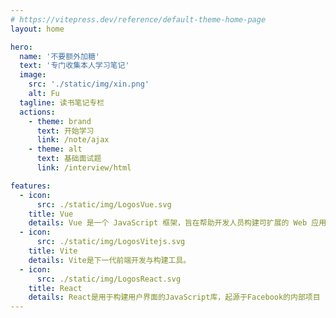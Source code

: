 ```yaml
---
# https://vitepress.dev/reference/default-theme-home-page
layout: home

hero:
  name: '不要额外加糖'
  text: '专门收集本人学习笔记'
  image:
    src: './static/img/xin.png'
    alt: Fu
  tagline: 读书笔记专栏
  actions:
    - theme: brand
      text: 开始学习
      link: /note/ajax
    - theme: alt
      text: 基础面试题
      link: /interview/html

features:
  - icon:
      src: ./static/img/LogosVue.svg
    title: Vue
    details: Vue 是一个 JavaScript 框架，旨在帮助开发人员构建可扩展的 Web 应用程序。
  - icon:
      src: ./static/img/LogosVitejs.svg
    title: Vite
    details: Vite是下一代前端开发与构建工具。
  - icon:
      src: ./static/img/LogosReact.svg
    title: React
    details: React是用于构建用户界面的JavaScript库，起源于Facebook的内部项目
---
```


<style>
:root {
    --vp-home-hero-name-color: transparent;
    --vp-home-hero-name-background: -webkit-linear-gradient(120deg, #bd34fe, #41d1ff);
}
</style>
